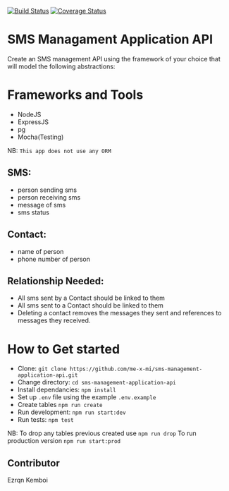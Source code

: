 [![Build Status](https://travis-ci.org/ezrqnkemboi/sms-management-application-api.svg?branch=master)](https://travis-ci.org/ezrqnkemboi/sms-management-application-api)
[![Coverage Status](https://coveralls.io/repos/github/me-x-mi/sms-management-application-api/badge.svg?branch=master)](https://coveralls.io/github/me-x-mi/sms-management-application-api?branch=master)

# SMS Managament Application API
Create an SMS management API using the framework of your choice that will model the following abstractions:

# Frameworks and Tools

- NodeJS
- ExpressJS
- pg
- Mocha(Testing)

NB: `This app does not use any ORM`

## SMS:

- person sending sms
- person receiving sms
- message of sms
- sms status

## Contact:

- name of person
- phone number of person

## Relationship Needed:

- All sms sent by a Contact should be linked to them
- All sms sent to a Contact should be linked to them
- Deleting a contact removes the messages they sent and references to messages they received.

# How to Get started

- Clone: `git clone https://github.com/me-x-mi/sms-management-application-api.git`
- Change directory: `cd sms-management-application-api`
- Install dependancies: `npm install`
- Set up `.env` file using the example `.env.example`
- Create tables `npm run create`
- Run development: `npm run start:dev`
- Run tests: `npm test`

NB: To drop any tables previous created use `npm run drop`
    To run production version `npm run start:prod`

## Contributor
Ezrqn Kemboi
